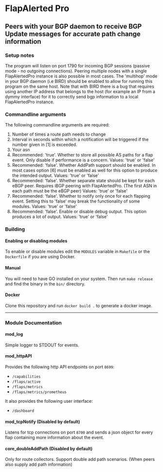 # FlapAlerted Pro

## Peers with your BGP daemon to receive BGP Update messages for accurate path change information


### Setup notes

The program will listen on port 1790 for incoming BGP sessions (passive mode - no outgoing connections).
Peering multiple nodes with a single FlapAlertedPro instance is also possible in most cases. The 'multihop' mode in your BGP daemon (i.e BIRD) should be enabled to allow for running this program on the same host. Note that with BIRD there is a bug that requires using another IP address that belongs to the host (for example an IP from a dymmy interface) for it to correctly send bgp information to a local FlapAlertedPro instance.


### Commandline arguments

The following commandline arguments are required:

1. Number of times a route path needs to change
2. Interval in seconds within which a notification will be triggered if the number given in [1] is exceeded.
3. Your asn
4. Recommended: 'true'. Whether to store all possible AS paths for a flap event. Only disable if performance is a concern. Values: 'true' or 'false'
5. Recommended: 'false'. Whether AddPath support should be enabled. In most cases option [6] must be enabled as well for this option to produce the intended output. Values: 'true' or 'false'
6. Recommended: 'false'. Whether separate state should be kept for each eBGP peer. Requires iBGP peering with FlapAlertedPro. (The first ASN in each path must be the eBGP peer) Values: 'true' or 'false'
7. Recommended: 'false'. Whether to notify only once for each flapping event. Setting this to 'false' may break the functionality of some modules. Values: 'true' or 'false'
8. Recommended: 'false'. Enable or disable debug output. This option produces a lot of output. Values: 'true' or 'false'

### Building

#### Enabling or disabling modules

To enable or disable modules edit the `MODULES` variable in `Makefile` or the `Dockerfile` if you are using Docker.

#### Manual

You will need to have GO installed on your system. Then run `make release` and find the binary in the `bin/` directory.

#### Docker

Clone this repository and run `docker build .` to generate a docker image.


***

### Module Documentation

#### mod_log
Simple logger to STDOUT for events.

#### mod_httpAPI
Provides the following http API endpoints on port `8699`:

- `/capabilities`
- `/flaps/active`
- `/flaps/metrics`
- `/flaps/metrics/prometheus`

It also provides the following user interface:
- `/dashboard`

#### mod_tcpNotify (Disabled by default)
Listens for tcp connections on port `8700` and sends a json object for every flap containing more information about the event.

#### core_doubleAddPath (Disabled by default)
Only for route collectors. Support double add path scenarios. (When peers also supply add path information)